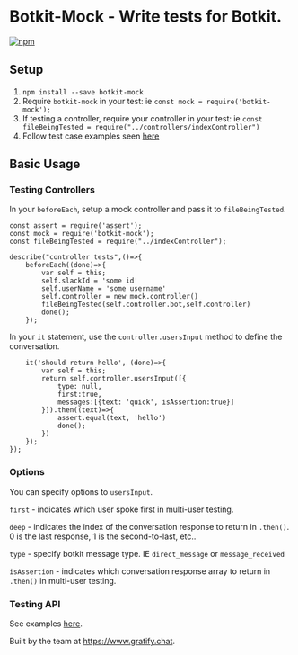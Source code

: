 # Botkit-Mock - Write tests for Botkit.
[![npm](https://img.shields.io/npm/l/botkit.svg)](https://spdx.org/licenses/MIT)

## Setup ##

1. `npm install --save botkit-mock`
2. Require `botkit-mock` in your test: ie `const mock = require('botkit-mock');`
3. If testing a controller, require your controller in your test: ie `const fileBeingTested = require("../controllers/indexController")`
4. Follow test case examples seen [here](https://github.com/gratifychat/botkit-mock/tree/master/test)

## Basic Usage ##

### Testing Controllers ###
In your `beforeEach`, setup a mock controller and pass it to `fileBeingTested`.

```
const assert = require('assert');
const mock = require('botkit-mock');
const fileBeingTested = require("../indexController");

describe("controller tests",()=>{
    beforeEach((done)=>{
        var self = this;
        self.slackId = 'some id'
        self.userName = 'some username'
        self.controller = new mock.controller()
        fileBeingTested(self.controller.bot,self.controller)
        done();
    });
```

In your `it` statement, use the `controller.usersInput` method to define the conversation.

```
    it('should return hello', (done)=>{
        var self = this;
        return self.controller.usersInput([{
            type: null,
            first:true,
            messages:[{text: 'quick', isAssertion:true}]
        }]).then((text)=>{
            assert.equal(text, 'hello')
            done();
        })
    });
});
```
### Options ###
You can specify options to `usersInput`.

`first` - indicates which user spoke first in multi-user testing.

`deep` - indicates the index of the conversation response to return in `.then()`. 0 is the last response, 1 is the second-to-last, etc..

`type` - specify botkit message type. IE `direct_message` or `message_received` 

`isAssertion` - indicates which conversation response array to return in `.then()` in multi-user testing. 

### Testing API ###
See examples [here](https://github.com/gratifychat/botkit-mock/blob/master/test/apiMochaSpec.js).

Built by the team at https://www.gratify.chat.

